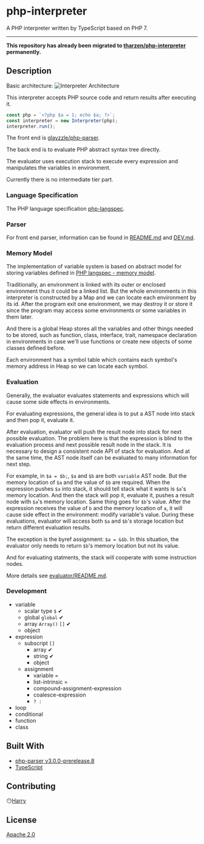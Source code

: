 # php-interpreter
A PHP interpreter written by TypeScript based on PHP 7.

---

**This repository has already been migrated to [tharzen/php-interpreter](https://github.com/tharzen/php-interpreter) permanently.**

## Description
Basic architecture:
![Interpreter Architecture](https://i.imgur.com/kQoklz4.png)

This interpreter accepts PHP source code and return results after executing it.
```typescript
const php = `<?php $a = 1; echo $a; ?>`;
const interpreter = new Interpreter(php);
interpreter.run();
```

The front end is [glayzzle/php-parser](https://github.com/glayzzle/php-parser).

The back end is to evaluate PHP abstract syntax tree directly.

The evaluator uses execution stack to execute every expression and manipulates the variables in environment.

Currently there is no intermediate tier part.

### Language Specification
The PHP language specification [php-langspec](https://github.com/php/php-langspec/blob/master/spec).

### Parser
For front end parser, information can be found in [README.md](https://github.com/eou/php-parser/blob/master/README.md) and [DEV.md](https://github.com/eou/php-parser/blob/master/DEV.md).

### Memory Model 
The implementation of variable system is based on abstract model for storing variables defined in [PHP langspec - memory model](https://github.com/php/php-langspec/blob/master/spec/04-basic-concepts.md#the-memory-model).

Traditionally, an environment is linked with its outer or enclosed environment thus it could be a linked list. But the whole environments in this interpreter is constructed by a Map and we can locate each environment by its id. After the program exit one environment, we may destroy it or store it since the program may access some environments or some variables in them later.

And there is a global Heap stores all the variables and other things needed to be stored, such as function, class, interface, trait, namespace declaration in environments in case we'll use functions or create new objects of some classes defined before.

Each environment has a symbol table which contains each symbol's memory address in Heap so we can locate each symbol.

### Evaluation
Generally, the evaluator evaluates statements and expressions which will cause some side effects in environments.

For evaluating expressions, the general idea is to put a AST node into stack and then pop it, evaluate it. 

After evaluation, evaluator will push the result node into stack for next possible evaluation. The problem here is that the expression is blind to the evaluation process and next possible result node in the stack. It is necessary to design a consistent node API of stack for evaluation. And at the same time, the AST node itself can be evaluated to many information for next step.

For example, in `$a = $b;`, `$a` and `$b` are both `variable` AST node. But the memory location of `$a` and the value of `$b` are required. When the expression pushes `$a` into stack, it should tell stack what it wants is `$a`'s memory location. And then the stack will pop it, evaluate it, pushes a result node with `$a`'s memory location. Same thing goes for `$b`'s value. After the expression receives the value of `b` and the memory location of `a`, it will cause side effect in the environment: modify variable's value. During these evaluations, evaluator will access both `$a` and `$b`'s storage location but return different evaluation results.

The exception is the byref assignment: `$a = &$b`. In this situation, the evaluator only needs to return `$b`'s memory location but not its value.

And for evaluating statments, the stack will cooperate with some instruction nodes.

More details see [evaluator/README.md](https://github.com/eou/php-interpreter/tree/master/src/interpreter/evaluator/README.md).

### Development
- variable
  - scalar type `$` ✔
  - global `global` ✔
  - array `Array()` `[]` ✔
  - object
- expression
  - subscript `[]`
    - array ✔
    - string ✔
    - object
  - assignment
    - variable =
    - list-intrinsic =
    - compound-assignment-expression
    - coalesce-expression
    - `? :`
- loop
- conditional
- function
- class

## Built With
- [php-parser v3.0.0-prerelease.8](https://github.com/glayzzle/php-parser/releases/tag/3.0.0-prerelease.8)
- [TypeScript](https://www.typescriptlang.org/index.html)

## Contributing
😶[Harry](https://github.com/eou)

## License
[Apache 2.0](https://www.apache.org/licenses/LICENSE-2.0)
